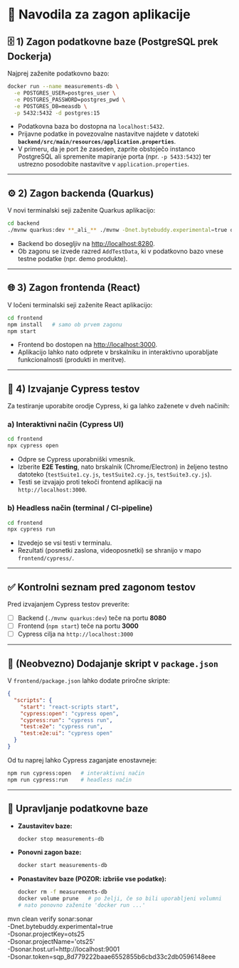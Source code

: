 # 🚀 Navodila za zagon aplikacije

## 🗄️ 1) Zagon podatkovne baze (PostgreSQL prek Dockerja)

Najprej zaženite podatkovno bazo:

```bash
docker run --name measurements-db \
  -e POSTGRES_USER=postgres_user \
  -e POSTGRES_PASSWORD=postgres_pwd \
  -e POSTGRES_DB=measdb \
  -p 5432:5432 -d postgres:15
```

- Podatkovna baza bo dostopna na `localhost:5432`.
- Prijavne podatke in povezovalne nastavitve najdete v datoteki **`backend/src/main/resources/application.properties`**.
- V primeru, da je port že zaseden, zaprite obstoječo instanco PostgreSQL ali spremenite mapiranje porta (npr. `-p 5433:5432`) ter ustrezno posodobite nastavitve v `application.properties`.

---

## ⚙️ 2) Zagon backenda (Quarkus)

V novi terminalski seji zaženite Quarkus aplikacijo:

```bash
cd backend
./mvnw quarkus:dev **_ali_** ./mvnw -Dnet.bytebuddy.experimental=true quarkus:dev
```

- Backend bo dosegljiv na [http://localhost:8280](http://localhost:8280).
- Ob zagonu se izvede razred `AddTestData`, ki v podatkovno bazo vnese testne podatke (npr. demo produkte).

---

## 🌐 3) Zagon frontenda (React)

V ločeni terminalski seji zaženite React aplikacijo:

```bash
cd frontend
npm install   # samo ob prvem zagonu
npm start
```

- Frontend bo dostopen na [http://localhost:3000](http://localhost:3000).
- Aplikacijo lahko nato odprete v brskalniku in interaktivno uporabljate funkcionalnosti (produkti in meritve).

---

## 🧪 4) Izvajanje Cypress testov

Za testiranje uporabite orodje Cypress, ki ga lahko zaženete v dveh načinih:

### a) Interaktivni način (Cypress UI)

```bash
cd frontend
npx cypress open
```

- Odpre se Cypress uporabniški vmesnik.
- Izberite **E2E Testing**, nato brskalnik (Chrome/Electron) in željeno testno datoteko (`testSuite1.cy.js`, `testSuite2.cy.js`, `testSuite3.cy.js`).
- Testi se izvajajo proti tekoči frontend aplikaciji na `http://localhost:3000`.

### b) Headless način (terminal / CI-pipeline)

```bash
cd frontend
npx cypress run
```

- Izvedejo se vsi testi v terminalu.
- Rezultati (posnetki zaslona, videoposnetki) se shranijo v mapo `frontend/cypress/`.

---

## ✅ Kontrolni seznam pred zagonom testov

Pred izvajanjem Cypress testov preverite:

- [ ] Backend (`./mvnw quarkus:dev`) teče na portu **8080**
- [ ] Frontend (`npm start`) teče na portu **3000**
- [ ] Cypress cilja na `http://localhost:3000`

---

## 🧰 (Neobvezno) Dodajanje skript v `package.json`

V `frontend/package.json` lahko dodate priročne skripte:

```json
{
  "scripts": {
    "start": "react-scripts start",
    "cypress:open": "cypress open",
    "cypress:run": "cypress run",
    "test:e2e": "cypress run",
    "test:e2e:ui": "cypress open"
  }
}
```

Od tu naprej lahko Cypress zaganjate enostavneje:

```bash
npm run cypress:open   # interaktivni način
npm run cypress:run    # headless način
```

---

## 🔁 Upravljanje podatkovne baze

- **Zaustavitev baze:**
  ```bash
  docker stop measurements-db
  ```

- **Ponovni zagon baze:**
  ```bash
  docker start measurements-db
  ```

- **Ponastavitev baze (POZOR: izbriše vse podatke):**
  ```bash
  docker rm -f measurements-db
  docker volume prune   # po želji, če so bili uporabljeni volumni
  # nato ponovno zaženite 'docker run ...'
  ```




mvn clean verify sonar:sonar \
-Dnet.bytebuddy.experimental=true \
-Dsonar.projectKey=ots25 \
-Dsonar.projectName='ots25' \
-Dsonar.host.url=http://localhost:9001 \
-Dsonar.token=sqp_8d779222baae6552855b6cbd33c2db0596148eee